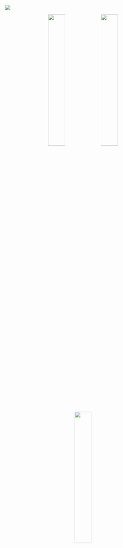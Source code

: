 <img src="https://i.ibb.co/4dmcwQc/new.jpg">

<p align="center">
<a href="#"><img width="33%" src="https://i.ibb.co/NjPN1N5/doctor-small.png"/></a>
<a href="#"><img width="33%" src="https://i.ibb.co/NjPN1N5/doctor-small.png"/></a>
<a href="#"><img width="33%" src="https://i.ibb.co/NjPN1N5/doctor-small.png"/></a>
</p>
